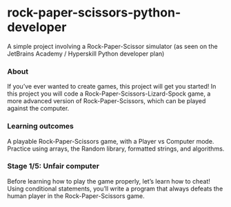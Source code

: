 # rock-paper-scissors-python-developer
A simple project involving a Rock-Paper-Scissor simulator (as seen on the JetBrains Academy / Hyperskill Python developer plan)

### About
If you’ve ever wanted to create games, this project will get you started! In this project you will code a Rock-Paper-Scissors-Lizard-Spock game, a more advanced version of Rock-Paper-Scissors, which can be played against the computer.

### Learning outcomes
A playable Rock-Paper-Scissors game, with a Player vs Computer mode. Practice using arrays, the Random library, formatted strings, and algorithms.

### Stage 1/5: Unfair computer
Before learning how to play the game properly, let’s learn how to cheat! Using conditional statements, you’ll write a program that always defeats the human player in the Rock-Paper-Scissors game.